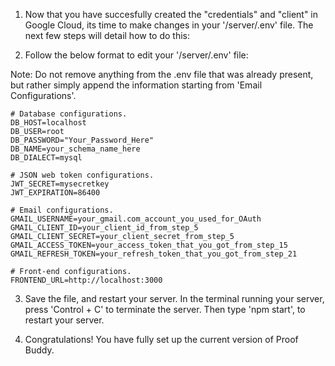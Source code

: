 1. Now that you have succesfully created the "credentials" and "client" in Google Cloud, its time to make changes in your '/server/.env' file. The next few steps will detail how to do this:

2. Follow the below format to edit your '/server/.env' file:

Note: Do not remove anything from the .env file that was already present, but rather simply append the information starting from 'Email Configurations'.

```
# Database configurations.
DB_HOST=localhost
DB_USER=root
DB_PASSWORD="Your_Password_Here"
DB_NAME=your_schema_name_here
DB_DIALECT=mysql

# JSON web token configurations.
JWT_SECRET=mysecretkey
JWT_EXPIRATION=86400

# Email configurations.
GMAIL_USERNAME=your_gmail.com_account_you_used_for_OAuth
GMAIL_CLIENT_ID=your_client_id_from_step_5
GMAIL_CLIENT_SECRET=your_client_secret_from_step_5
GMAIL_ACCESS_TOKEN=your_access_token_that_you_got_from_step_15
GMAIL_REFRESH_TOKEN=your_refresh_token_that_you_got_from_step_21

# Front-end configurations.
FRONTEND_URL=http://localhost:3000

```

3. Save the file, and restart your server. In the terminal running your server, press 'Control + C' to terminate the server. Then type 'npm start', to restart your server.

4. Congratulations! You have fully set up the current version of Proof Buddy.